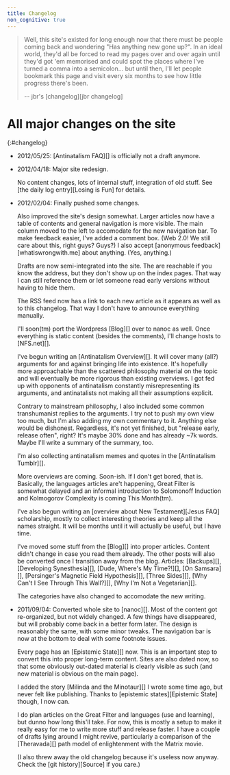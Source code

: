 ```yaml
---
title: Changelog
non_cognitive: true
---
```


> Well, this site's existed for long enough now that there must be people coming back and wondering "Has anything new gone up?". In an ideal world, they'd all be forced to read my pages over and over again until they'd got 'em memorised and could spot the places where I've turned a comma into a semicolon… but until then, I'll let people bookmark this page and visit every six months to see how little progress there's been.
>
> -- jbr's [changelog][jbr changelog]

All major changes on the site
=============================

{:#changelog}
- 2012/05/25: [Antinatalism FAQ][] is officially not a draft anymore.

- 2012/04/18: Major site redesign.

  No content changes, lots of internal stuff, integration of old stuff. See [the daily log entry][Losing is Fun] for details.

- 2012/02/04: Finally pushed some changes.

  Also improved the site's design somewhat. Larger articles now have a table of contents and general navigation is more visible. The main column moved to the left to accomodate for the new navigation bar. To make feedback easier, I've added a comment box. (Web 2.0! We still care about this, right guys? Guys?) I also accept [anonymous feedback][whatiswrongwith.me] about anything. (Yes, anything.)

  Drafts are now semi-integrated into the site. The are reachable if you know the address, but they don't show up on the index pages. That way I can still reference them or let someone read early versions without having to hide them.

  The RSS feed now has a link to each new article as it appears as well as to this changelog. That way I don't have to announce everything manually. 

  I'll soon(tm) port the Wordpress [Blog][] over to nanoc as well. Once everything is static content (besides the comments), I'll change hosts to [NFS.net][].
  
  I've begun writing an [Antinatalism Overview][]. It will cover many (all?) arguments for and against bringing life into existence. It's hopefully more approachable than the scattered philosophy material on the topic and will eventually be more rigorous than existing overviews. I got fed up with opponents of antinatalism constantly misrepresenting its arguments, and antinatalists not making all their assumptions explicit.

  Contrary to mainstream philosophy, I also included some common transhumanist replies to the arguments. I try not to push my own view too much, but I'm also adding my own commentary to it. Anything else would be dishonest. Regardless, it's not yet finished, but "release early, release often", right? It's maybe 30% done and has already ~7k words. Maybe I'll write a summary of the summary, too.

  I'm also collecting antinatalism memes and quotes in the [Antinatalism Tumblr][].
  
  More overviews are coming. Soon-ish. If I don't get bored, that is. Basically, the languages articles are't happening, Great Filter is somewhat delayed and an informal introduction to Solomonoff Induction and Kolmogorov Complexity is coming This Month(tm).

  I've also begun writing an [overview about New Testament][Jesus FAQ] scholarship, mostly to collect interesting theories and keep all the names straight. It will be months until it will actually be useful, but I have time.

  I've moved some stuff from the [Blog][] into proper articles. Content didn't change in case you read them already. The other posts will also be converted once I transition away from the blog. Articles: [Backups][], [Developing Synesthesia][], [Dude, Where's My Time?!][], [On Samsara][], [Persinger's Magnetic Field Hypothesis][], [Three Sides][], [Why Can't I See Through This Wall?][], [Why I'm Not a Vegetarian][].

  The categories have also changed to accomodate the new writing.
  
- 2011/09/04: Converted whole site to [nanoc][]. Most of the content got re-organized, but not widely changed. A few things have disappeared, but will probably come back in a better form later. The design is reasonably the same,  with some minor tweaks. The navigation bar is now at the bottom to deal with some footnote issues.

  Every page has an [Epistemic State][] now. This is an important step to convert this into proper long-term content. Sites are also dated now, so that some obviously out-dated material is clearly visible as such (and new material is obvious on the main page).
  
  I added the story [Milinda and the Minotaur][] I wrote some time ago, but never felt like publishing. Thanks to [epistemic states][Epistemic State] though, I now can.
  
  I do plan articles on the Great Filter and languages (use and learning), but dunno how long this'll take. For now, this is mostly a setup to make it really easy for me to write more stuff and release faster. I have a couple of drafts lying around I might revive, particularly a comparison of the [Theravada][] path model of enlightenment with the Matrix movie.
  
  (I also threw away the old changelog because it's useless now anyway. Check the [git history][Source] if you care.)
